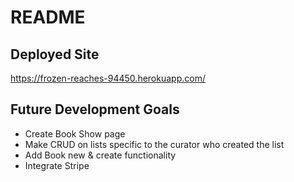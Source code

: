 # README

## Deployed Site
https://frozen-reaches-94450.herokuapp.com/

## Future Development Goals

* Create Book Show page
* Make CRUD on lists specific to the curator who created the list
* Add Book new & create functionality
* Integrate Stripe
